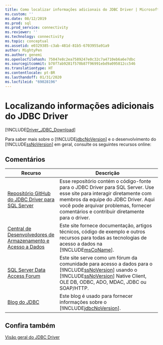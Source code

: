 ```yaml
---
title: Como localizar informações adicionais do JDBC Driver | Microsoft Docs
ms.custom: ''
ms.date: 08/12/2019
ms.prod: sql
ms.prod_service: connectivity
ms.reviewer: ''
ms.technology: connectivity
ms.topic: conceptual
ms.assetid: e0329385-c3ab-481d-81b5-6703955a91a9
author: MightyPen
ms.author: genemi
ms.openlocfilehash: 75047e8c2ea7589247e0c32c7a4710eb6a6e7dbc
ms.sourcegitcommit: b78f7ab9281f570b87f96991ebd9a095812cc546
ms.translationtype: HT
ms.contentlocale: pt-BR
ms.lasthandoff: 01/31/2020
ms.locfileid: "69028196"
---
```

# <a name="finding-additional-jdbc-driver-information"></a>Localizando informações adicionais do JDBC Driver

[!INCLUDE[Driver_JDBC_Download](../../includes/driver_jdbc_download.md)]

  Para saber mais sobre o [!INCLUDE[jdbcNoVersion](../../includes/jdbcnoversion_md.md)] e o desenvolvimento do [!INCLUDE[ssNoVersion](../../includes/ssnoversion-md.md)] em geral, consulte os seguintes recursos online:  
  
## <a name="remarks"></a>Comentários  
  
|Recurso|Descrição|  
|--------------|-----------------|  
|[Repositório GitHub do JDBC Driver para SQL Server](https://github.com/microsoft/mssql-jdbc)|Esse repositório contém o código-fonte para o JDBC Driver para SQL Server. Use esse site para interagir diretamente com membros da equipe do JDBC Driver. Aqui você pode arquivar problemas, fornecer comentários e contribuir diretamente para o driver.|
|[Central de Desenvolvedores de Armazenamento e Acesso a Dados](https://go.microsoft.com/fwlink?linkid=4173)|Este site fornece documentação, artigos técnicos, código de exemplo e outros recursos para todas as tecnologias de acesso a dados na [!INCLUDE[msCoName](../../includes/msconame_md.md)].|  
|[SQL Server Data Access Forum](https://go.microsoft.com/fwlink/?LinkId=70651)|Este site serve como um fórum da comunidade para acesso a dados para o [!INCLUDE[ssNoVersion](../../includes/ssnoversion-md.md)] usando o [!INCLUDE[ssNoVersion](../../includes/ssnoversion-md.md)] Native Client, OLE DB, ODBC, ADO, MDAC, JDBC ou SOAP/HTTP.|  
|[Blog do JDBC](https://go.microsoft.com/fwlink/?LinkId=124746)|Este blog é usado para fornecer informações sobre o [!INCLUDE[jdbcNoVersion](../../includes/jdbcnoversion_md.md)].|  
  
## <a name="see-also"></a>Confira também  

 [Visão geral do JDBC Driver](../../connect/jdbc/overview-of-the-jdbc-driver.md)  
